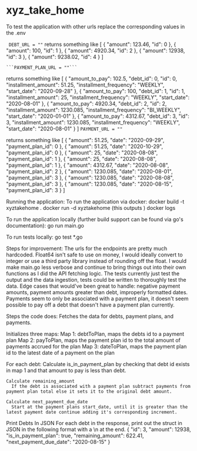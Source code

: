 # xyz_take_home

To test the application with other urls replace the corresponding values in the .env
  
 ``` DEBT_URL = ""```
	returns something like [
  {
    "amount": 123.46,
    "id": 0
  },
  {
    "amount": 100,
    "id": 1
  },
  {
    "amount": 4920.34,
    "id": 2
  },
  {
    "amount": 12938,
    "id": 3
  },
  {
    "amount": 9238.02,
    "id": 4
  }
]


	```PAYMENT_PLAN_URL = ""```
returns something like 
[
  {
    "amount_to_pay": 102.5,
    "debt_id": 0,
    "id": 0,
    "installment_amount": 51.25,
    "installment_frequency": "WEEKLY",
    "start_date": "2020-09-28"
  },
  {
    "amount_to_pay": 100,
    "debt_id": 1,
    "id": 1,
    "installment_amount": 25,
    "installment_frequency": "WEEKLY",
    "start_date": "2020-08-01"
  },
  {
    "amount_to_pay": 4920.34,
    "debt_id": 2,
    "id": 2,
    "installment_amount": 1230.085,
    "installment_frequency": "BI_WEEKLY",
    "start_date": "2020-01-01"
  },
  {
    "amount_to_pay": 4312.67,
    "debt_id": 3,
    "id": 3,
    "installment_amount": 1230.085,
    "installment_frequency": "WEEKLY",
    "start_date": "2020-08-01"
  }
]
	```PAYMENT_URL = ""```

 returns something like 
 [
  {
    "amount": 51.25,
    "date": "2020-09-29",
    "payment_plan_id": 0
  },
  {
    "amount": 51.25,
    "date": "2020-10-29",
    "payment_plan_id": 0
  },
  {
    "amount": 25,
    "date": "2020-08-08",
    "payment_plan_id": 1
  },
  {
    "amount": 25,
    "date": "2020-08-08",
    "payment_plan_id": 1
  },
  {
    "amount": 4312.67,
    "date": "2020-08-08",
    "payment_plan_id": 2
  },
  {
    "amount": 1230.085,
    "date": "2020-08-01",
    "payment_plan_id": 3
  },
  {
    "amount": 1230.085,
    "date": "2020-08-08",
    "payment_plan_id": 3
  },
  {
    "amount": 1230.085,
    "date": "2020-08-15",
    "payment_plan_id": 3
  }
]

Running the application:
  To run the application via docker:
    docker build -t xyztakehome .
    docker run -d xyztakehome  (this outputs <container id>)
    docker logs <container id>

  To run the application locally (further build support can be found via go's documentation):
    go run main.go

  To run tests locally: 
    go test *.go
  
Steps for improvement:
  The urls for the endpoints are pretty much hardcoded.
  Float64 isn't safe to use on money, I would ideally convert to integer or use a third party library instead of rounding off the float.
  I would make main.go less verbose and continue to bring things out into their own functions as I did the API fetching logic.
  The tests currently just test the output and the data ingestion, tests could be written to thoroughly test the data. 
  Edge cases that would've been great to handle: negative payment amounts, payment amounts greater than debt, improperly formatted dates.
  Payments seem to only be associated with a payment plan, it doesn't seem possible to pay off a debt that doesn't have a payment plan currently. 
  
Steps the code does:
  Fetches the data for debts, payment plans, and payments.
  
  Initializes three maps:
    Map 1: debtToPlan, maps the debts id to a payment plan
    Map 2: payToPlan, maps the payment plan id to the total amount of payments accrued for the plan
    Map 3: dateToPlan, maps the payment plan id to the latest date of a payment on the plan
   
  For each debt:
    Calculate is_in_payment_plan by checking that debt id exists in map 1 and that amount to pay is less than debt.
    
    Calculate remaining_amount 
      If the debt is associated with a payment plan subtract payments from payment plan total else it sets it to the original debt amount.
      
    Calculate next_payment_due_date
      Start at the payment plans start_date, until it is greater than the latest payment date continue adding it's corresponding increment. 
      
  Print Debts In JSON
    For each debt in the response, print out the struct in JSON in the following format with a \n at the end. 
    {
      "id": 3,
      "amount": 12938,
      "is_in_payment_plan": true,
      "remaining_amount": 622.41,
      "next_payment_due_date": "2020-08-15"
    }
